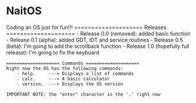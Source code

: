 # NaitOS
Coding an OS just for fun!!!
    ==================== Releases ====================
        - Release 0.0 (removed): added basic function
        - Release 0.1   (alpha): added GDT, IDT and service routines
        - Release 0.5    (beta): I'm going to add the scrollback function
        - Release 1.0 (hopefully full release): I'm going to fix the keyboard

    ==================== Commands ====================
    Right now the OS has the following commands:
        - help.     ---> Displays a list of commands
        - calc.     ---> A basic calculator
        - version.  ---> Displays the OS version

    IMPORTANT NOTE: the "enter" character is the '.' right now